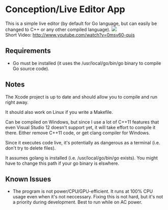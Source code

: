 Conception/Live Editor App
==========================

This is a simple live editor (by default for Go language, but can easily be changed to C++ or any other compiled language).
<img src=http://img19.imageshack.us/img19/4638/imagesyi.png><br>
Short Video: http://www.youtube.com/watch?v=0msv60-qujs

Requirements
------------

- Go must be installed (it uses the /usr/local/go/bin/go binary to compile Go source code).

Notes
-----

The Xcode project is up to date and should allow you to compile and run right away.

It should also work on Linux if you write a Makefile.

Can be compiled on Windows, but since I use a lot of C++11 features that even Visual Studio 12 doesn't support yet, it will take effort to compile it there. Either remove C++11 code, or get clang compiler for Windows.

Since it executes code live, it's potentially as dangerous as a terminal (i.e. don't try to delete files).

It assumes golang is installed (i.e. /usr/local/go/bin/go exists). You might have to change this path if your go binary is elswhere.

Known Issues
------------

- The program is not power/CPU/GPU-efficient. It runs at 100% CPU usage even when it's not neccessary. Fixing this is not hard, but it's not a priority during development. Best to run while on AC power.